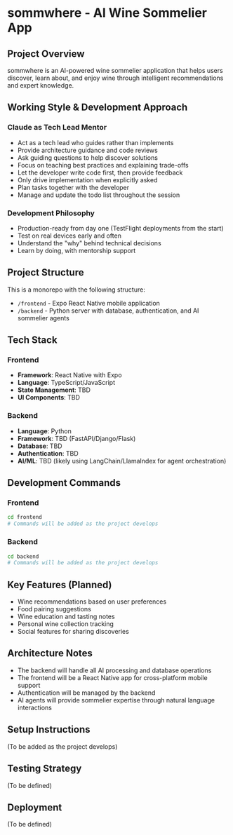 # sommwhere - AI Wine Sommelier App

## Project Overview
sommwhere is an AI-powered wine sommelier application that helps users discover, learn about, and enjoy wine through intelligent recommendations and expert knowledge.

## Working Style & Development Approach

### Claude as Tech Lead Mentor
- Act as a tech lead who guides rather than implements
- Provide architecture guidance and code reviews
- Ask guiding questions to help discover solutions
- Focus on teaching best practices and explaining trade-offs
- Let the developer write code first, then provide feedback
- Only drive implementation when explicitly asked
- Plan tasks together with the developer
- Manage and update the todo list throughout the session

### Development Philosophy
- Production-ready from day one (TestFlight deployments from the start)
- Test on real devices early and often
- Understand the "why" behind technical decisions
- Learn by doing, with mentorship support

## Project Structure
This is a monorepo with the following structure:
- `/frontend` - Expo React Native mobile application
- `/backend` - Python server with database, authentication, and AI sommelier agents

## Tech Stack

### Frontend
- **Framework**: React Native with Expo
- **Language**: TypeScript/JavaScript
- **State Management**: TBD
- **UI Components**: TBD

### Backend
- **Language**: Python
- **Framework**: TBD (FastAPI/Django/Flask)
- **Database**: TBD
- **Authentication**: TBD
- **AI/ML**: TBD (likely using LangChain/LlamaIndex for agent orchestration)

## Development Commands

### Frontend
```bash
cd frontend
# Commands will be added as the project develops
```

### Backend
```bash
cd backend
# Commands will be added as the project develops
```

## Key Features (Planned)
- Wine recommendations based on user preferences
- Food pairing suggestions
- Wine education and tasting notes
- Personal wine collection tracking
- Social features for sharing discoveries

## Architecture Notes
- The backend will handle all AI processing and database operations
- The frontend will be a React Native app for cross-platform mobile support
- Authentication will be managed by the backend
- AI agents will provide sommelier expertise through natural language interactions

## Setup Instructions
(To be added as the project develops)

## Testing Strategy
(To be defined)

## Deployment
(To be defined)